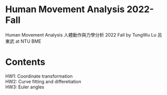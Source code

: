 # Human Movement Analysis 2022-Fall
Human Movement Analysis 人體動作與力學分析 2022 Fall by TungWu Lu 呂東武 at NTU BME

# Contents
HW1: Coordinate transformation\
HW2: Curve fitting and differetiation\
HW3: Euler angles
